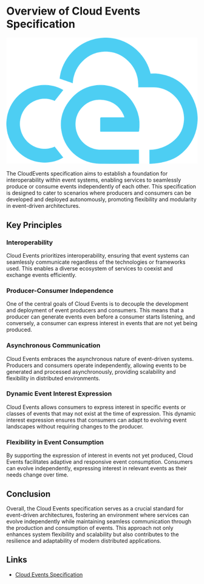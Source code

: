 # Overview of Cloud Events Specification

![cloud_events_spec](../images/cloudevents-icon-color-640.png)

The CloudEvents specification aims to establish a foundation for
interoperability within event systems, enabling services to seamlessly produce
or consume events independently of each other. This specification is designed to
cater to scenarios where producers and consumers can be developed and deployed
autonomously, promoting flexibility and modularity in event-driven
architectures.

## Key Principles

### Interoperability

Cloud Events prioritizes interoperability, ensuring that event systems can
seamlessly communicate regardless of the technologies or frameworks used. This
enables a diverse ecosystem of services to coexist and exchange events
efficiently.

### Producer-Consumer Independence

One of the central goals of Cloud Events is to decouple the development and
deployment of event producers and consumers. This means that a producer can
generate events even before a consumer starts listening, and conversely, a
consumer can express interest in events that are not yet being produced.

### Asynchronous Communication

Cloud Events embraces the asynchronous nature of event-driven systems. Producers
and consumers operate independently, allowing events to be generated and
processed asynchronously, providing scalability and flexibility in distributed
environments.

### Dynamic Event Interest Expression

Cloud Events allows consumers to express interest in specific events or classes
of events that may not exist at the time of expression. This dynamic interest
expression ensures that consumers can adapt to evolving event landscapes without
requiring changes to the producer.

### Flexibility in Event Consumption

By supporting the expression of interest in events not yet produced, Cloud
Events facilitates adaptive and responsive event consumption. Consumers can
evolve independently, expressing interest in relevant events as their needs
change over time.

## Conclusion

Overall, the Cloud Events specification serves as a crucial standard for
event-driven architectures, fostering an environment where services can evolve
independently while maintaining seamless communication through the production
and consumption of events. This approach not only enhances system flexibility
and scalability but also contributes to the resilience and adaptability of
modern distributed applications.

## Links

- [Cloud Events Specification](https://github.com/cloudevents/spec)
